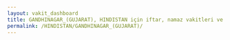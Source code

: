 ```yaml
---
layout: vakit_dashboard
title: GANDHINAGAR_(GUJARAT), HINDISTAN için iftar, namaz vakitleri ve hava durumu - ilçe/eyalet seç
permalink: /HINDISTAN/GANDHINAGAR_(GUJARAT)/
---
```


<script type="text/javascript">
  var GLOBAL_COUNTRY = 'HINDISTAN';
  var GLOBAL_CITY = 'GANDHINAGAR_(GUJARAT)';
  var GLOBAL_STATE = '';
  var lat = 72;
  var lon = 21;
</script>
